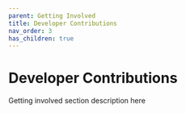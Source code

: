 ```yaml
---
parent: Getting Involved
title: Developer Contributions
nav_order: 3
has_children: true
---
```


# Developer Contributions

Getting involved section description here